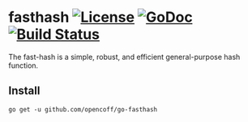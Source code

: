 fasthash [![License](http://img.shields.io/:license-gpl3-blue.svg)](http://www.gnu.org/licenses/gpl-3.0.html) [![GoDoc](http://godoc.org/github.com/opennota/fasthash?status.svg)](http://godoc.org/github.com/opennota/fasthash) [![Build Status](https://travis-ci.org/opennota/fasthash.png?branch=master)](https://travis-ci.org/opennota/fasthash)
========

The fast-hash is a simple, robust, and efficient general-purpose hash function.


## Install

    go get -u github.com/opencoff/go-fasthash

